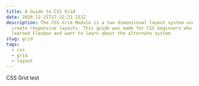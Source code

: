 ```yaml
---
title: A Guide to CSS Grid
date: 2020-12-21T17:32:23.151Z
description: The CSS Grid Module is a two dimensional layout system used to
  create responsive layouts. This guide was made for CSS beginners who have
  learned Flexbox and want to learn about the alternate system
slug: grid
tags:
  - css
  - grid
  - layout
---
```

CSS Grid test